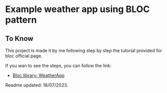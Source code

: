 # Example weather app using BLOC pattern


## To Know

This project is made it by me following step by step the tutorial provided for bloc official page.

If you wan to see the steps, you can follow the link:

- [Bloc library: WeatherApp](https://bloclibrary.dev/#/flutterweathertutorial)

Readme updated: 18/07/2023.
